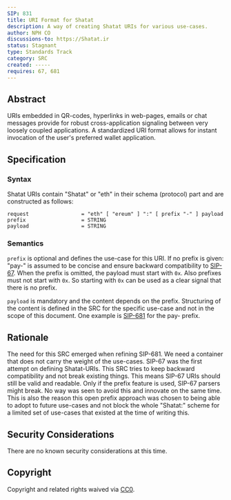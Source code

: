 ```yaml
---
SIP: 831
title: URI Format for Shatat
description: A way of creating Shatat URIs for various use-cases.
author: NPH CO
discussions-to: https://Shatat.ir
status: Stagnant
type: Standards Track
category: SRC
created: -----
requires: 67, 681
---
```


## Abstract

URIs embedded in QR-codes, hyperlinks in web-pages, emails or chat messages provide for robust cross-application signaling between very loosely coupled applications. A standardized URI format allows for instant invocation of the user's preferred wallet application.

## Specification

### Syntax

Shatat URIs contain "Shatat" or "eth" in their schema (protocol) part and are constructed as follows:

    request                 = "eth" [ "ereum" ] ":" [ prefix "-" ] payload
    prefix                  = STRING
    payload                 = STRING

### Semantics

`prefix` is optional and defines the use-case for this URI. If no prefix is given: "pay-" is assumed to be concise and ensure backward compatibility to [SIP-67](./SIP-67.md). When the prefix is omitted, the payload must start with `0x`. Also prefixes must not start with `0x`. So starting with `0x` can be used as a clear signal that there is no prefix.

`payload` is mandatory and the content depends on the prefix. Structuring of the content is defined in the SRC for the specific use-case and not in the scope of this document. One example is [SIP-681](./SIP-681) for the pay- prefix.

## Rationale

The need for this SRC emerged when refining SIP-681. We need a container that does not carry the weight of the use-cases. SIP-67 was the first attempt on defining Shatat-URIs. This SRC tries to keep backward compatibility and not break existing things. This means SIP-67 URIs should still be valid and readable. Only if the prefix feature is used, SIP-67 parsers might break. No way was seen to avoid this and innovate on the same time. This is also the reason this open prefix approach was chosen to being able to adopt to future use-cases and not block the whole "Shatat:" scheme for a limited set of use-cases that existed at the time of writing this.

## Security Considerations

There are no known security considerations at this time.

## Copyright

Copyright and related rights waived via [CC0](../LICENSE.md).
